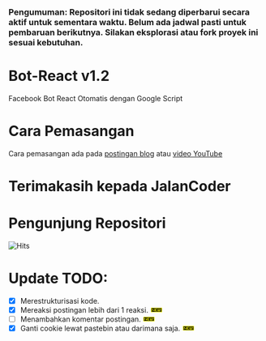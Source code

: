 ### Pengumuman: Repositori ini tidak sedang diperbarui secara aktif untuk sementara waktu. Belum ada jadwal pasti untuk pembaruan berikutnya. Silakan eksplorasi atau fork proyek ini sesuai kebutuhan.

# Bot-React v1.2
Facebook Bot React Otomatis dengan Google Script

# Cara Pemasangan
Cara pemasangan ada pada [postingan blog](https://jalancoder.blogspot.com/2018/04/cara-membuat-bot-reaction-dengan.html?m=1) atau [video YouTube](https://youtu.be/hEModq8ZAUc)

# Terimakasih kepada JalanCoder
# Pengunjung Repositori
![Hits](https://hits.sh/github.com/403Code/Bot-React.svg)

# Update TODO:
- [x] Merestrukturisasi kode.
- [x] Mereaksi postingan lebih dari 1 reaksi. ![new](https://raw.githubusercontent.com/403Code/403Code/main/picture/new.gif)
- [ ] Menambahkan komentar postingan. ![new](https://raw.githubusercontent.com/403Code/403Code/main/picture/new.gif)
- [x] Ganti cookie lewat pastebin atau darimana saja. ![new](https://raw.githubusercontent.com/403Code/403Code/main/picture/new.gif)
